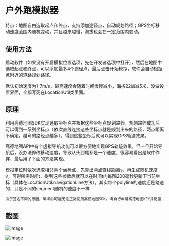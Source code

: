 # 户外跑模拟器

特点：地图自由选取起点和终点，支持添加途径点，自动规划路径；GPS坐标移动速度范围内随机变动，并且越来越慢，海拔也会在一定范围内变动。

## 使用方法

启动软件（如果没有开启模拟位置选项，先在开发者选项中打开），然后在地图中选取起点和终点，可以添加最多4个途径点，最后点击开始模拟，软件会自动根据点附近的道路规划路径。

默认初始速度为1-7m/s，最高速度会随着时间慢慢减小，海拔22加减5米，没做设置界面，全都写死在LocationUtil类里面。

## 原理

利用高德地图SDK实现选取坐标点并根据这些坐标点规划路径，规划路径成功后可以得到一系列坐标点（依次直线连接这些坐标点就是规划出来的路径，两点距离不确定，越弯的路经点越多），得到这些坐标后就可以实现GPS轨迹效果。

高德地图API中有个虚拟导航功能可以很方便地实现GPS轨迹效果，但一旦开始导航后，没办法修改移动速度，导致从头到尾都是一个速度，很容易看出是软件作弊，最后用了下面的方法实现。

模拟定位时依次选取相邻两个坐标点，先算出两点直线距离s，再生成随机速度v，可得所需时间t，得到这些参数后就可以在时间t内每隔200毫秒更新下当前坐标（具体在LocationUtil.navigationLine方法），其实每个polyline的速度还是匀速的，只是不同的segment随机的速度不一样

    由于签名不同的原因，编译后可能无法正常使用高德地图SDK，请自行申请高德地图KEY并配置

## 截图

![image](./screenshots/Screenshot_1.png)

![image](./screenshots/Screenshot_2.png)